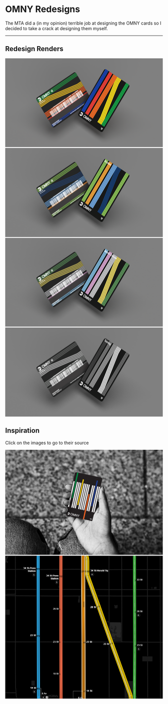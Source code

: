 # OMNY Redesigns

The MTA did a (in my opinion) terrible job at designing the OMNY cards so I decided to take a crack at designing them myself.

---

## Redesign Renders

![My take on a normal OMNY card](./Renders/OMNY_render_normal.png)
![My take on a student OMNY card](./Renders/OMNY_render_student.png)
![My take on a senior citizen OMNY card](./Renders/OMNY_render_senior.png)
![My take on a testing/ MTA OMNY card](./Renders/OMNY_render_testing.png)

## Inspiration

Click on the images to go to their source

[![OMNY card design by Pentagram](./Inspiration/pentagram_OMNY_card.jpg)](https://www.pentagram.com/work/omny/story)
[![The live subway map](./Inspiration/live_subway_map.png)](https://map.mta.info/#@40.7438616,-73.9915379,15.62z)
